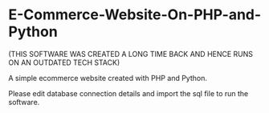 # E-Commerce-Website-On-PHP-and-Python


(THIS SOFTWARE WAS CREATED A LONG TIME BACK AND HENCE RUNS ON AN OUTDATED TECH STACK)

A simple ecommerce website created with PHP and Python. 

Please edit database connection details and import the sql file to run the software.
